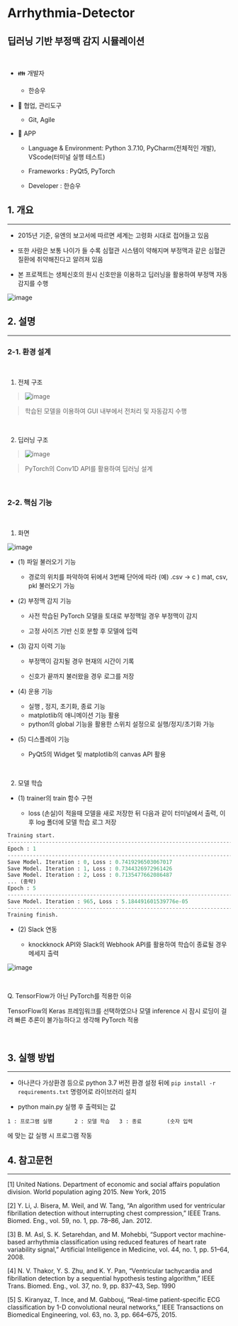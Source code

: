 # Arrhythmia-Detector

## 딥러닝 기반 부정맥 감지 시뮬레이션

<br>

- 👪 개발자
    - 한승우

- 📌 협업, 관리도구
    - Git, Agile

- 📱 APP
    - Language & Environment: Python 3.7.10, PyCharm(전체적인 개발), VScode(터미널 실행 테스트)

    - Frameworks : PyQt5, PyTorch

    - Developer : 한승우


## 1. 개요
---
- 2015년 기준, 유엔의 보고서에 따르면 세계는 고령화 시대로 접어들고 있음
- 또한 사람은 보통 나이가 들 수록 심혈관 시스템이 약해지며 부정맥과 같은 심혈관 질환에 취약해진다고 알려져 있음

- 본 프로젝트는 생체신호의 원시 신호만을 이용하고 딥러닝을 활용하여 부정맥 자동감지를 수행

![image](https://user-images.githubusercontent.com/38157496/118226098-44bf2f00-b4c1-11eb-8137-b26af09451d2.png)

## 2. 설명
---
### 2-1. 환경 설계

<br>

1. 전체 구조

> ![image](https://user-images.githubusercontent.com/38157496/101754340-fcb56e00-3b16-11eb-8a86-13edd155fc72.png)

> 학습된 모델을 이용하여 GUI 내부에서 전처리 및 자동감지 수행

<br>

2. 딥러닝 구조

> ![image](https://user-images.githubusercontent.com/38157496/118346119-4433a080-b574-11eb-878b-b095468f6407.png)

> PyTorch의 Conv1D API를 활용하여 딥러닝 설계

<br>

### 2-2. 핵심 기능

<br>

1. 화면

![image](https://user-images.githubusercontent.com/38157496/118346535-46e3c500-b577-11eb-92af-76721fc43ebc.png)

- (1) 파일 불러오기 기능

    - 경로의 위치를 파악하여 뒤에서 3번째 단어에 따라 (예) .csv -> c ) mat, csv, pkl 불러오기 가능

- (2) 부정맥 감지 기능

    - 사전 학습된 PyTorch 모델을 토대로 부정맥일 경우 부정맥이 감지

    - 고정 사이즈 기반 신호 분할 후 모델에 입력

- (3) 감지 이력 기능

    - 부정맥이 감지될 경우 현재의 시간이 기록

    - 신호가 끝까지 불러왔을 경우 로그를 저장

- (4) 운용 기능
    - 실행 , 정지, 초기화, 종료 기능
    - matplotlib의 애니메이션 기능 활용
    - python의 global 기능을 활용한 스위치 설정으로 실행/정지/초기화 가능

- (5) 디스플레이 기능
    - PyQt5의 Widget 및 matplotlib의 canvas API 활용

<br>

2. 모델 학습

- (1) trainer의 train 함수 구현

    - loss (손실)이 적을때 모델을 새로 저장한 뒤 다음과 같이 터미널에서 출력, 이후 log 폴더에 모델 학습 로그 저장

```python
Training start.
----------------------------------------------------------------------------------------------------
Epoch : 1
----------------------------------------------------------------------------------------------------
Save Model. Iteration : 0, Loss : 0.7419296503067017
Save Model. Iteration : 1, Loss : 0.7344326972961426
Save Model. Iteration : 2, Loss : 0.7135477662086487
... (중략)
Epoch : 5
----------------------------------------------------------------------------------------------------
Save Model. Iteration : 965, Loss : 5.184491601539776e-05
----------------------------------------------------------------------------------------------------
Training finish.
```

- (2) Slack 연동

    - knockknock API와 Slack의 Webhook API를 활용하여
    학습이 종료될 경우 메세지 출력

![image](https://user-images.githubusercontent.com/38157496/118346298-67ab1b00-b575-11eb-9bb8-45fa7cdebde3.png)

<br>

Q. TensorFlow가 아닌 PyTorch를 적용한 이유

TensorFlow의 Keras 프레임워크를 선택하였으나 모델 inference 시 잠시 로딩이 걸려 빠른 추론이 불가능하다고 생각해 PyTorch 적용

<br>

## 3. 실행 방법
---

- 아나콘다 가상환경 등으로 python 3.7 버전 환경 설정 뒤에 ```pip install -r requirements.txt``` 명령어로 라이브러리 설치

- python main.py 실행 후 출력되는 값
```
1 : 프로그램 실행       2 : 모델 학습   3 : 종료        (숫자 입력
```
에 맞는 값 실행 시 프로그램 작동


## 4. 참고문헌
---

[1] United Nations. Department of economic and social affairs population division. World population aging 2015. New York, 2015

[2] Y. Li, J. Bisera, M. Weil, and W. Tang, “An algorithm used for ventricular fibrillation detection without interrupting chest compression,” IEEE Trans. Biomed. Eng., vol. 59, no. 1, pp. 78–86, Jan. 2012.

[3] B. M. Asl, S. K. Setarehdan, and M. Mohebbi, “Support vector machine-based arrhythmia classification using reduced features of heart rate variability signal,” Artificial Intelligence in Medicine, vol. 44, no. 1, pp. 51–64, 2008.

[4] N. V. Thakor, Y. S. Zhu, and K. Y. Pan, “Ventricular tachycardia and fibrillation detection by a sequential hypothesis testing algorithm,” IEEE Trans. Biomed. Eng., vol. 37, no. 9, pp. 837–43, Sep. 1990

[5] S. Kiranyaz, T. Ince, and M. Gabbouj, “Real-time patient-specific ECG classification by 1-D convolutional neural networks,” IEEE Transactions
on Biomedical Engineering, vol. 63, no. 3, pp. 664–675, 2015.
